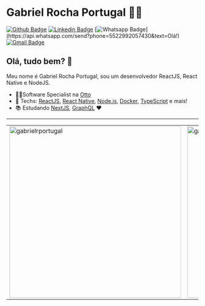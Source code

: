 # Gabriel Rocha Portugal :man_technologist:

[![Github Badge](https://img.shields.io/badge/-Github-000?style=flat-square&logo=Github&logoColor=white&link=https://github.com/gabrielrportugal)](https://github.com/gabrielrportugal)
[![Linkedin Badge](https://img.shields.io/badge/-LinkedIn-blue?style=flat-square&logo=Linkedin&logoColor=white&link=https://www.linkedin.com/in/gabrielrportugal/)](https://www.linkedin.com/in/gabrielrportugal/)
[![Whatsapp Badge](https://img.shields.io/badge/-Whatsapp-4CA143?style=flat-square&labelColor=4CA143&logo=whatsapp&logoColor=white&link=https://api.whatsapp.com/send?phone=5522992057430&text=Olá!)](https://api.whatsapp.com/send?phone=5522992057430&text=Olá!)
[![Gmail Badge](https://img.shields.io/badge/-Gmail-c14438?style=flat-square&logo=Gmail&logoColor=white&link=mailto:gabrielrportugal@outlook.com)](mailto:gabrielrportugal@outlook.com)

## Olá, tudo bem? 👋

Meu nome é Gabriel Rocha Portugal, sou um desenvolvedor ReactJS, React Native e NodeJS.

- 👨‍💻Software Specialist na <a href="https://beotto.com/">Otto<a/>
- :blue_heart: Techs: <a href="https://pt-br.reactjs.org//">ReactJS<a/>, <a href="https://reactnative.dev///">React Native<a/>, <a href="https://nodejs.org/en/">Node.js<a/>, <a href="https://www.docker.com/"> Docker<a/>, <a href="https://www.typescriptlang.org/"> TypeScript<a/> e mais!
- :books: Estudando <a href="https://nextjs.org/">NextJS<a/>, <a href="https://graphql.org/"> GraphQL<a/> :heart:

---

<center>
<table width="100%">
  <tr>
      <td><img width="450px" align="center" src="https://github-readme-stats.vercel.app/api/top-langs/?username=gabrielrportugal&layout=compact&show_icons=true&theme=default&hide_border=true" alt="gabrielrportugal"/></td>
      <td><img width="450px" align="center" src="https://github-readme-stats.vercel.app/api?username=gabrielrportugal&theme=default&show_icons=true&hide_border=true" alt="gabrielrportugal"/></td>
  </tr>  
</table>
</center>

